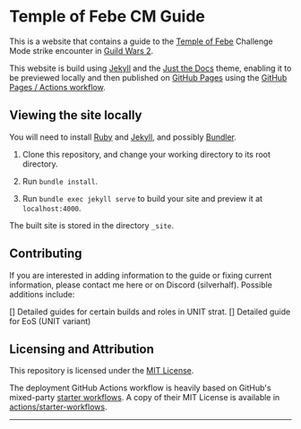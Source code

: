 # Temple of Febe CM Guide

This is a website that contains a guide to the [Temple of Febe](https://wiki.guildwars2.com/wiki/Temple_of_Febe) Challenge Mode strike encounter in [Guild Wars 2](https://www.guildwars2.com).

This website is build using [Jekyll] and the [Just the Docs] theme, enabling it to be previewed locally and then published on [GitHub Pages] using the [GitHub Pages / Actions workflow].

## Viewing the site locally

You will need to install [Ruby](https://www.ruby-lang.org) and [Jekyll], and possibly [Bundler].

1.  Clone this repository, and change your working directory to its root directory.

2.  Run `bundle install`.

3.  Run `bundle exec jekyll serve` to build your site and preview it at `localhost:4000`.

The built site is stored in the directory `_site`.

## Contributing

If you are interested in adding information to the guide or fixing current information, please contact me here or on Discord (silverhalf). Possible additions include:

[] Detailed guides for certain builds and roles in UNIT strat.
[] Detailed guide for EoS (UNIT variant)

## Licensing and Attribution

This repository is licensed under the [MIT License].

The deployment GitHub Actions workflow is heavily based on GitHub's mixed-party [starter workflows]. A copy of their MIT License is available in [actions/starter-workflows].

----


[Jekyll]: https://jekyllrb.com
[Just the Docs]: https://just-the-docs.github.io/just-the-docs/
[GitHub Pages]: https://docs.github.com/en/pages
[GitHub Pages / Actions workflow]: https://github.blog/changelog/2022-07-27-github-pages-custom-github-actions-workflows-beta/
[Bundler]: https://bundler.io
[MIT License]: https://en.wikipedia.org/wiki/MIT_License
[starter workflows]: https://github.com/actions/starter-workflows/blob/main/pages/jekyll.yml
[actions/starter-workflows]: https://github.com/actions/starter-workflows/blob/main/LICENSE
